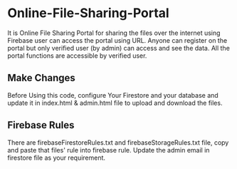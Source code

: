 # Online-File-Sharing-Portal
It is Online File Sharing Portal for sharing the files over the internet using Firebase user can access the portal using URL.  Anyone can register on the portal but only verified user (by admin) can access and see the data. All the portal functions are accessible by verified user.

## Make Changes
Before Using this code, configure Your Firestore and your database and update it in index.html & admin.html file to upload and download the files.

## Firebase Rules
There are firebaseFirestoreRules.txt and firebaseStorageRules.txt file, copy and paste that files' rule into firebase rule. Update the admin email in firestore file as your requirement.
